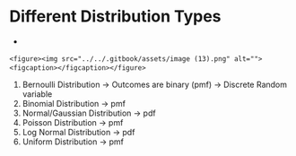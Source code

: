 # Different Distribution Types

*

    <figure><img src="../../.gitbook/assets/image (13).png" alt=""><figcaption></figcaption></figure>

1. Bernoulli Distribution -> Outcomes are binary (pmf) -> Discrete Random variable
2. Binomial Distribution -> pmf
3. Normal/Gaussian Distribution -> pdf&#x20;
4. Poisson Distribution -> pmf
5. Log Normal Distribution -> pdf
6. Uniform Distribution -> pmf
